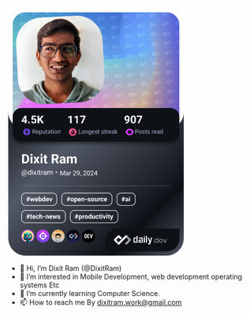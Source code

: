 <a href="https://app.daily.dev/dixitram"><img src="./devcard.png" width="356" alt="Dixit's Dev Card"/></a>


- 👋 Hi, I’m Dixit Ram (@DixitRam)
- 👀 I’m interested in Mobile Development, web development operating systems Etc
- 🌱 I’m currently learning Computer Science.
- 📫 How to reach me By dixitram.work@gmail.com 

<!---
Dixit-deegit/Dixit-deegit is a ✨ special ✨ repository because its `README.md` (this file) appears on your GitHub profile.
You can click the Preview link to take a look at your changes.
--->

